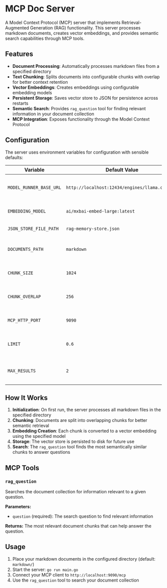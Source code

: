 # MCP Doc Server

A Model Context Protocol (MCP) server that implements Retrieval-Augmented Generation (RAG) functionality. This server processes markdown documents, creates vector embeddings, and provides semantic search capabilities through MCP tools.

## Features

- **Document Processing**: Automatically processes markdown files from a specified directory
- **Text Chunking**: Splits documents into configurable chunks with overlap for better context retention
- **Vector Embeddings**: Creates embeddings using configurable embedding models
- **Persistent Storage**: Saves vector store to JSON for persistence across restarts
- **Semantic Search**: Provides `rag_question` tool for finding relevant information in your document collection
- **MCP Integration**: Exposes functionality through the Model Context Protocol

## Configuration

The server uses environment variables for configuration with sensible defaults:

| Variable | Default Value | Description |
|----------|---------------|-------------|
| `MODEL_RUNNER_BASE_URL` | `http://localhost:12434/engines/llama.cpp/v1/` | Base URL for the LLM/embedding service |
| `EMBEDDING_MODEL` | `ai/mxbai-embed-large:latest` | Model name for generating embeddings |
| `JSON_STORE_FILE_PATH` | `rag-memory-store.json` | Path to persist the vector store |
| `DOCUMENTS_PATH` | `markdown` | Directory containing markdown files to process |
| `CHUNK_SIZE` | `1024` | Size of text chunks in characters |
| `CHUNK_OVERLAP` | `256` | Overlap between chunks in characters |
| `MCP_HTTP_PORT` | `9090` | Port for the MCP HTTP server |
| `LIMIT` | `0.6` | Minimum similarity threshold for search results |
| `MAX_RESULTS` | `2` | Maximum number of search results to return |

## How It Works

1. **Initialization**: On first run, the server processes all markdown files in the specified directory
2. **Chunking**: Documents are split into overlapping chunks for better semantic retrieval
3. **Embedding Creation**: Each chunk is converted to a vector embedding using the specified model
4. **Storage**: The vector store is persisted to disk for future use
5. **Search**: The `rag_question` tool finds the most semantically similar chunks to answer questions

## MCP Tools

### `rag_question`
Searches the document collection for information relevant to a given question.

**Parameters:**
- `question` (required): The search question to find relevant information

**Returns:** The most relevant document chunks that can help answer the question.

## Usage

1. Place your markdown documents in the configured directory (default: `markdown/`)
2. Start the server: `go run main.go`
3. Connect your MCP client to `http://localhost:9090/mcp`
4. Use the `rag_question` tool to search your document collection

